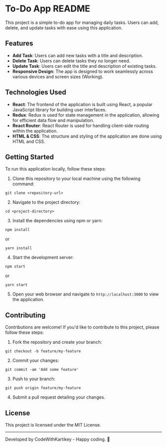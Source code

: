 # To-Do App README

This project is a simple to-do app for managing daily tasks. Users can add, delete, and update tasks with ease using this application.

## Features

- **Add Task**: Users can add new tasks with a title and description.
- **Delete Task**: Users can delete tasks they no longer need.
- **Update Task**: Users can edit the title and description of existing tasks.
- **Responsive Design**: The app is designed to work seamlessly across various devices and screen sizes (Working).

## Technologies Used

- **React**: The frontend of the application is built using React, a popular JavaScript library for building user interfaces.
- **Redux**: Redux is used for state management in the application, allowing for efficient data flow and manipulation.
- **React Router**: React Router is used for handling client-side routing within the application.
- **HTML & CSS**: The structure and styling of the application are done using HTML and CSS.

## Getting Started

To run this application locally, follow these steps:

1. Clone this repository to your local machine using the following command:

```
git clone <repository-url>
```

2. Navigate to the project directory:

```
cd <project-directory>
```

3. Install the dependencies using npm or yarn:

```
npm install
```
or
```
yarn install
```

4. Start the development server:

```
npm start
```
or
```
yarn start
```

5. Open your web browser and navigate to `http://localhost:3000` to view the application.


## Contributing

Contributions are welcome! If you'd like to contribute to this project, please follow these steps:

1. Fork the repository and create your branch:

```
git checkout -b feature/my-feature
```

2. Commit your changes:

```
git commit -am 'Add some feature'
```

3. Push to your branch:

```
git push origin feature/my-feature
```

4. Submit a pull request detailing your changes.

## License

This project is licensed under the MIT License.

---
Developed by CodeWithKartikey - Happy coding. 🚀